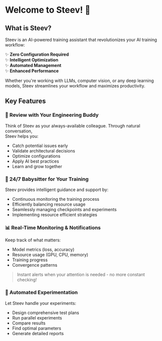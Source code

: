 # Welcome to Steev! 👋  
## What is Steev?

Steev is an AI-powered training assistant that revolutionizes your AI training workflow:

✨ **Zero Configuration Required**  
✨ **Intelligent Optimization**  
✨ **Automated Management**  
✨ **Enhanced Performance**  

Whether you're working with LLMs, computer vision, or any deep learning models, Steev streamlines your workflow and maximizes productivity.

## Key Features

### 🤝 Review with Your Engineering Buddy

Think of Steev as your always-available colleague. Through natural conversation,  
Steev helps you:

- Catch potential issues early
- Validate architectural decisions
- Optimize configurations
- Apply AI best practices
- Learn and grow together

### 🚀 24/7 Babysitter for Your Training

Steev provides intelligent guidance and support by:

- Continuous monitoring the training process
- Efficiently balancing resource usage
- Seamlessly managing checkpoints and experiments
- Implementing resource efficient strategies

### 📊 Real-Time Monitoring & Notifications

Keep track of what matters:

- Model metrics (loss, accuracy)
- Resource usage (GPU, CPU, memory)
- Training progress
- Convergence patterns

> Instant alerts when your attention is needed - no more constant checking!

### 🔬 Automated Experimentation

Let Steev handle your experiments:

- Design comprehensive test plans
- Run parallel experiments
- Compare results
- Find optimal parameters
- Generate detailed reports